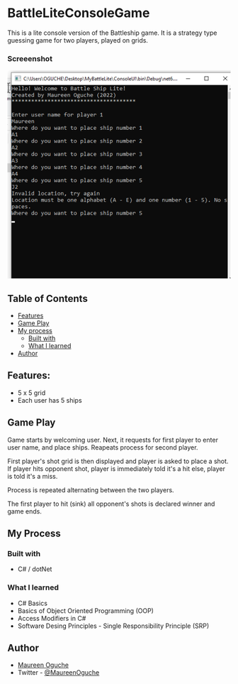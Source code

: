 # BattleLiteConsoleGame

This is a lite console version of the Battleship game. It is a strategy type guessing game for two players, played on grids. 

### Screeenshot
![](./screenshot.png)

## Table of Contents
- [Features](#Features)
- [Game Play](game-play)
- [My process](#my-process)
    - [Built with](#built-with)
    - [What I learned](#what-i-learned)
- [Author](#author)

## Features:

- 5 x 5 grid
- Each user has 5 ships

## Game Play

Game starts by welcoming user. Next, it requests for first player to enter user name, and place ships.
Reapeats process for second player.

First player's shot grid is then displayed and player is asked to place a shot. If player hits opponent shot, player is immediately told it's a hit else, player is told it's a miss.

Process is repeated alternating between the two players.

The first player to hit (sink) all opponent's shots is declared winner and game ends.

## My Process
### Built with
- C# / dotNet

### What I learned
- C# Basics
- Basics of Object Oriented Programming (OOP)
- Access Modifiers in C#
- Software Desing Principles - Single Responsibility Principle (SRP)

## Author
- [Maureen Oguche](https://github.com/MaureenMOguche)
- Twitter - [@MaureenOguche](https://www.twitter.com/MaureenOguche)